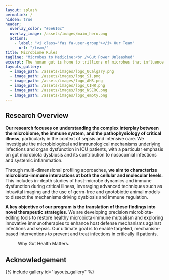 ```yaml
---
layout: splash
permalink: /
hidden: true
header:
  overlay_color: "#5e616c"
  overlay_image: /assets/images/main_hero.png
  actions:
    - label: "<i class='fas fa-user-group'></i> Our Team"
      url: "/team/"
title: Microbiome Rules
tagline: "Microbes to Medicine:<br />Gut Power Unleashed"
excerpt: The human gut is home to trillions of microbes that influence everything from metabolism and immunity to chronic disease.
layouts_gallery:
  - image_path: /assets/images/logo_UCalgary.png
  - image_path: /assets/images/logo_SI.png
  - image_path: /assets/images/logo_AHS.png
  - image_path: /assets/images/logo_CIHR.png
  - image_path: /assets/images/logo_NSERC.png
  - image_path: /assets/images/logo_empty.png
---
```


## Research Overview

**Our research focuses on understanding the complex interplay between the microbiome, the immune system, and the pathophysiology of critical illness**, particularly in the context of sepsis and intensive care. We investigate the microbiological and immunological mechanisms underlying infections and organ dysfunction in ICU patients, with a particular emphasis on gut microbiota dysbiosis and its contribution to nosocomial infections and systemic inflammation.

Through multi-dimensional profiling approaches, **we aim to characterize microbiota-immune interactions at both the cellular and molecular levels**. This includes in-depth studies of host-microbe dynamics and immune dysfunction during critical illness, leveraging advanced techniques such as intravital imaging and the use of germ-free and gnotobiotic animal models to dissect the mechanisms driving dysbiosis and immune regulation.

**A key objective of our program is the translation of these findings into novel therapeutic strategies**. We are developing precision microbiota-editing tools to restore healthy microbiota-immune mutualism and exploring innovative immunotherapies to enhance host defense mechanisms against infections and sepsis. Our ultimate goal is to enable targeted, mechanism-based interventions to prevent and treat infections in critically ill patients.

<figure style="width: 60%" class="align-center">
  <img src="{{ site.url }}{{ site.baseurl }}/assets/images/main_gutMatters.png" alt="">
  <figcaption>Why Gut Health Matters.</figcaption>
</figure> 


## Acknowledgement

{% include gallery id="layouts_gallery" %}